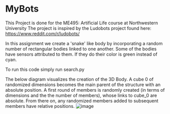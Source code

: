 # MyBots
This Project is done for the ME495: Artificial Life course at Northwestern University
The project is inspired by the Ludobots project found here: https://www.reddit.com/r/ludobots/

In this assignment we create a 'snake' like body by incorporating a random number of rectangular bodies linked to one another. Some of the bodies have sensors attributed to them. If they do their color is green instead of cyan.

To run this code simply run search.py

The below diagram visualizes the creation of the 3D Body. A cube 0 of randomized dimensions becomes the main parent of the structure with an absolute position. A first round of members is randomly created (in terms of dimensions and the the number of members), whose links to cube_0 are absolute. From there on, any randomized members added to subsequent members have relative positions.
![image](https://user-images.githubusercontent.com/81761580/220251325-237e489f-a295-456b-866f-5c37146742f9.png)

